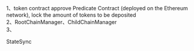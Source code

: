 


1、token contract approve Predicate Contract (deployed on the Ethereum network), lock the amount of tokens to be deposited    
2、RootChainManager、ChildChainManager     
3、


StateSync

